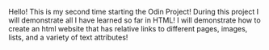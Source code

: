 Hello! This is my second time starting the Odin Project! During this project I will demonstrate all I have learned so far in HTML! I will demonstrate how to create an html website that has relative links to different pages, images, lists, and a variety of text attributes!